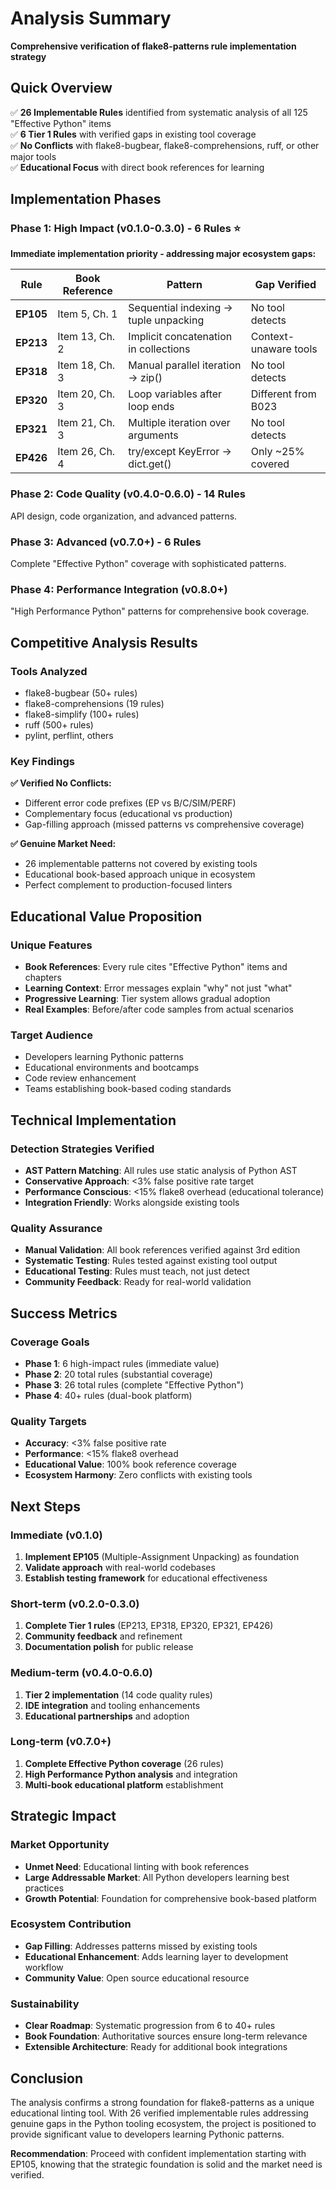 # Analysis Summary

**Comprehensive verification of flake8-patterns rule implementation strategy**

## Quick Overview

✅ **26 Implementable Rules** identified from systematic analysis of all 125 "Effective Python" items  
✅ **6 Tier 1 Rules** with verified gaps in existing tool coverage  
✅ **No Conflicts** with flake8-bugbear, flake8-comprehensions, ruff, or other major tools  
✅ **Educational Focus** with direct book references for learning  

## Implementation Phases

### Phase 1: High Impact (v0.1.0-0.3.0) - 6 Rules ⭐

**Immediate implementation priority - addressing major ecosystem gaps:**

| Rule | Book Reference | Pattern | Gap Verified |
|------|----------------|---------|--------------|
| **EP105** | Item 5, Ch. 1 | Sequential indexing → tuple unpacking | No tool detects |
| **EP213** | Item 13, Ch. 2 | Implicit concatenation in collections | Context-unaware tools |
| **EP318** | Item 18, Ch. 3 | Manual parallel iteration → zip() | No tool detects |
| **EP320** | Item 20, Ch. 3 | Loop variables after loop ends | Different from B023 |
| **EP321** | Item 21, Ch. 3 | Multiple iteration over arguments | No tool detects |
| **EP426** | Item 26, Ch. 4 | try/except KeyError → dict.get() | Only ~25% covered |

### Phase 2: Code Quality (v0.4.0-0.6.0) - 14 Rules

API design, code organization, and advanced patterns.

### Phase 3: Advanced (v0.7.0+) - 6 Rules  

Complete "Effective Python" coverage with sophisticated patterns.

### Phase 4: Performance Integration (v0.8.0+)

"High Performance Python" patterns for comprehensive book coverage.

## Competitive Analysis Results

### Tools Analyzed
- flake8-bugbear (50+ rules)
- flake8-comprehensions (19 rules)  
- flake8-simplify (100+ rules)
- ruff (500+ rules)
- pylint, perflint, others

### Key Findings

**✅ Verified No Conflicts:**
- Different error code prefixes (EP vs B/C/SIM/PERF)
- Complementary focus (educational vs production)
- Gap-filling approach (missed patterns vs comprehensive coverage)

**✅ Genuine Market Need:**
- 26 implementable patterns not covered by existing tools
- Educational book-based approach unique in ecosystem
- Perfect complement to production-focused linters

## Educational Value Proposition

### Unique Features
- **Book References**: Every rule cites "Effective Python" items and chapters
- **Learning Context**: Error messages explain "why" not just "what"
- **Progressive Learning**: Tier system allows gradual adoption
- **Real Examples**: Before/after code samples from actual scenarios

### Target Audience
- Developers learning Pythonic patterns
- Educational environments and bootcamps
- Code review enhancement  
- Teams establishing book-based coding standards

## Technical Implementation

### Detection Strategies Verified
- **AST Pattern Matching**: All rules use static analysis of Python AST
- **Conservative Approach**: <3% false positive rate target
- **Performance Conscious**: <15% flake8 overhead (educational tolerance)
- **Integration Friendly**: Works alongside existing tools

### Quality Assurance
- **Manual Validation**: All book references verified against 3rd edition
- **Systematic Testing**: Rules tested against existing tool output
- **Educational Testing**: Rules must teach, not just detect
- **Community Feedback**: Ready for real-world validation

## Success Metrics

### Coverage Goals
- **Phase 1**: 6 high-impact rules (immediate value)
- **Phase 2**: 20 total rules (substantial coverage)  
- **Phase 3**: 26 total rules (complete "Effective Python")
- **Phase 4**: 40+ rules (dual-book platform)

### Quality Targets
- **Accuracy**: <3% false positive rate
- **Performance**: <15% flake8 overhead
- **Educational Value**: 100% book reference coverage
- **Ecosystem Harmony**: Zero conflicts with existing tools

## Next Steps

### Immediate (v0.1.0)
1. **Implement EP105** (Multiple-Assignment Unpacking) as foundation
2. **Validate approach** with real-world codebases
3. **Establish testing framework** for educational effectiveness

### Short-term (v0.2.0-0.3.0)  
1. **Complete Tier 1 rules** (EP213, EP318, EP320, EP321, EP426)
2. **Community feedback** and refinement
3. **Documentation polish** for public release

### Medium-term (v0.4.0-0.6.0)
1. **Tier 2 implementation** (14 code quality rules)
2. **IDE integration** and tooling enhancements
3. **Educational partnerships** and adoption

### Long-term (v0.7.0+)
1. **Complete Effective Python coverage** (26 rules)
2. **High Performance Python analysis** and integration
3. **Multi-book educational platform** establishment

## Strategic Impact

### Market Opportunity
- **Unmet Need**: Educational linting with book references
- **Large Addressable Market**: All Python developers learning best practices
- **Growth Potential**: Foundation for comprehensive book-based platform

### Ecosystem Contribution
- **Gap Filling**: Addresses patterns missed by existing tools
- **Educational Enhancement**: Adds learning layer to development workflow
- **Community Value**: Open source educational resource

### Sustainability
- **Clear Roadmap**: Systematic progression from 6 to 40+ rules
- **Book Foundation**: Authoritative sources ensure long-term relevance
- **Extensible Architecture**: Ready for additional book integrations

## Conclusion

The analysis confirms a strong foundation for flake8-patterns as a unique educational linting tool. With 26 verified implementable rules addressing genuine gaps in the Python tooling ecosystem, the project is positioned to provide significant value to developers learning Pythonic patterns.

**Recommendation**: Proceed with confident implementation starting with EP105, knowing that the strategic foundation is solid and the market need is verified.